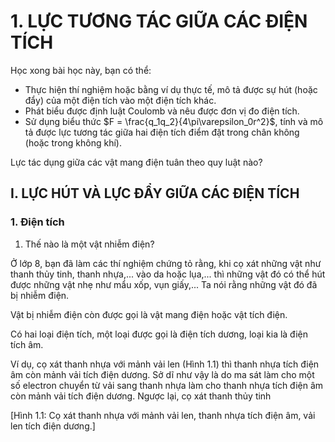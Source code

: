 # 1. LỰC TƯƠNG TÁC GIỮA CÁC ĐIỆN TÍCH

Học xong bài học này, bạn có thể:

- Thực hiện thí nghiệm hoặc bằng ví dụ thực tế, mô tả được sự hút (hoặc đẩy) của một điện tích vào một điện tích khác.
- Phát biểu được định luật Coulomb và nêu được đơn vị đo điện tích.
- Sử dụng biểu thức $F = \frac{q_1q_2}{4\pi\varepsilon_0r^2}$, tính và mô tả được lực tương tác giữa hai điện tích điểm đặt trong chân không (hoặc trong không khí).

Lực tác dụng giữa các vật mang điện tuân theo quy luật nào?

## I. LỰC HÚT VÀ LỰC ĐẨY GIỮA CÁC ĐIỆN TÍCH

### 1. Điện tích

1. Thế nào là một vật nhiễm điện?

Ở lớp 8, bạn đã làm các thí nghiệm chứng tỏ rằng, khi cọ xát những vật như thanh thủy tinh, thanh nhựa,... vào da hoặc lụa,... thì những vật đó có thể hút được những vật nhẹ như mẩu xốp, vụn giấy,... Ta nói rằng những vật đó đã bị nhiễm điện.

Vật bị nhiễm điện còn được gọi là vật mang điện hoặc vật tích điện.

Có hai loại điện tích, một loại được gọi là điện tích dương, loại kia là điện tích âm.

Ví dụ, cọ xát thanh nhựa với mảnh vải len (Hình 1.1) thì thanh nhựa tích điện âm còn mảnh vải tích điện dương. Sở dĩ như vậy là do ma sát làm cho một số electron chuyển từ vải sang thanh nhựa làm cho thanh nhựa tích điện âm còn mảnh vải tích điện dương. Ngược lại, cọ xát thanh thủy tinh

[Hình 1.1: Cọ xát thanh nhựa với mảnh vải len, thanh nhựa tích điện âm, vải len tích điện dương.]